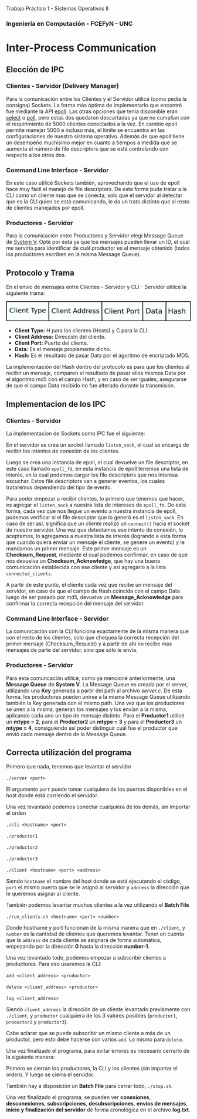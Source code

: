 Trabajo Práctico 1 - Sistemas Operativos II
### Ingeniería en Computación - FCEFyN - UNC
# Inter-Process Communication

## Elección de IPC
### Clientes - Servidor (Delivery Manager)

Para la comunicación entre los Clientes y el Servidor utilicé (como pedía la consigna) Sockets. La forma más óptima de implementarlo que encontré fue mediante la API [epoll](https://man7.org/linux/man-pages/man7/epoll.7.html). Las otras opciones que tenía disponible eran [select](https://man7.org/linux/man-pages/man2/select.2.html) o [poll](https://man7.org/linux/man-pages/man2/poll.2.html), pero estas dos quedaron descartadas ya que no cumplían con el requirimiento de 5000 clientes conectados a la vez. En cambio epoll permite manejar 5000 e incluso más, el límite se encuentra en las configuraciones de nuestro sistema operativo. Además de que epoll tiene un desempeño muchisimo mejor en cuanto a tiempos a medida que se aumenta el número de file descriptors que se está controlando con respecto a los otros dos.

### Command Line Interface - Servidor

En este caso utilicé Sockets también, aprovechando que el uso de epoll hace muy fácil el manejo de file descriptors. De esta forma pude tratar a la CLI como un cliente mas que se conecta, solo que el servidor al detectar que es la CLI quien se está comunicando, le da un trato distinto que al resto de clientes manejados por epoll.

### Productores - Servidor

Para la comunicación entre Productores y Servidor elegí Message Queue de [System V](https://man7.org/linux/man-pages/man7/svipc.7.html). Opté por ésta ya que los mensajes pueden llevar un ID, el cual me serviría para identificar de cuál productor es el mensaje obtenido (todos los productores escriben en la misma Message Queue).

## Protocolo y Trama

En el envío de mensajes entre Clientes - Servidor y CLI - Servidor utilicé la siguiente trama: 

![trama](/img/trama.png)

- **Client Type:** H para los clientes (Hosts) y C para la CLI.
- **Client Address:** Dirección del cliente.
- **Client Port:** Puerto del cliente.
- **Data:** Es el mensaje propiamente dicho.
- **Hash:** Es el resultado de pasar Data por el agoritmo de encriptado MD5.

La implementación del Hash dentro del protocolo es para que los clientes al recibir un mensaje, comparen el resultado de pasar ellos mismos Data por el algoritmo md5  con el campo Hash, y en caso de ser iguales, asegurarse de que el campo Data recibido no fue alterado durante la transmisión.

## Implementacion de los IPC
### Clientes - Servidor

La implementacion de Sockets como IPC fue el siguiente:

En el servidor se crea un socket llamado `listen_sock`, el cual se encarga de recibir los intentos de conexión de los clientes. 

Luego se crea una instancia de epoll, el cual devuelve un file descriptor, en este caso llamado `epoll_fd`, en esta instancia de epoll tenemos una lista de interés, en la cual podemos cargar los file descriptors que nos interesa escuchar. Estos file descriptors van a generar eventos, los cuales trataremos dependiendo del tipo de evento.

Para poder empezar a recibir clientes, lo primero que tenemos que hacer, es agregar el `listen_sock` a nuestra lista de intereses de `epoll_fd`. De esta forma, cada vez que nos llegue un evento a nuestra instancia de epoll, podemos verificar si el file descriptor que lo generó es el `listen_sock`. En caso de ser así, significa que un cliente realizó un `connect()` hacia el socket de nuestro servidor. Una vez que detectamos ese intento de conexión, lo aceptamos, lo agregamos a nuestra lista de interés (logrando e esta forma que cuando quiera enviar un mensaje el cliente, se genere un evento) y le mandamos un primer mensaje. Este primer mensaje es un **Checksum_Request**, mediante el cual podemos confirmar, en caso de que nos devuelva un **Checksum_Acknowledge**, que hay una buena comunicación establecida con ese cliente y así agregarlo a la lista `connected_clients`.

A partir de este punto, el cliente cada vez que recibe un mensaje del servidor, en caso de que el campo de Hash coincida con el campo Data luego de ser pasado por md5, devuelve un **Message_Acknowledge** para confirmar la correcta recepción del mensaje del servidor.

### Command Line Interface - Servidor

La comunicación con la CLI funciona exactamente de la misma manera que con el resto de los clientes, solo que chequea la correcta recepción del primer mensaje (Checksum_Request) y a partir de ahí no recibe mas mensajes de parte del servidor, sino que sólo le envía.

### Productores - Servidor

Para esta comuncación utilicé, como ya mencioné anteriormente, una **Message Queue** de **System V**. La Message Queue es creada por el server, utilizando una **Key** generada a partir del path al archivo *server.c*. De esta forma, los productores pueden unirse a la misma Message Queue utilizando también la Key generada con el mismo path. Una vez que los productores se unen a la misma, generan los mensajes y los envían a la misma, aplicando cada uno un tipo de mensaje distinto. Para el **Productor1** utilicé un **mtype = 2**, para el **Productor2** un **mtype = 3** y para el **Productor3** un **mtype = 4**, consiguiendo así poder distinguir cuál fue el productor que envió cada mensaje dentro de la Message Queue.

## Correcta utilización del programa

Primero que nada, tenemos que levantar el servidor

`./server <port>`

El argumento `port` puede tomar cualquiera de los puertos disponibles en el host donde está corriendo el servidor.

Una vez levantado podemos conectar cualquiera de los demás, sin importar el orden

`./cli <hostname> <port>`

`./productor1`

`./productor2`

`./productor3`

`./client <hostname> <port> <address>`

Siendo `hostname` el nombre del host donde se está ejecutando el código, `port` el mismo puerto que se le asignó al servidor y `address` la dirección que le queremos asignar al cliente.

También podemos levantar muchos clientes a la vez utilizando el **Batch File**

`./run_clients.sh <hostname> <port> <number>`

Donde hostname y port funcionan de la misma manera que en `./client`, y `number` es la cantidad de clientes que queremos levantar. Tener en cuenta que la `address` de cada cliente se asignará de forma automática, empezando por la dirección **0** hasta la dirección **number-1**.

Una vez levantado todo, podemos empezar a subscribir clientes a productores. Para eso usaremos la CLI:

`add <client_address> <productor>`

`delete <client_address> <productor>`

`log <client_address>`

Siendo `client_address` la dirección de un cliente levantado previamente con `./client`, y `productor` cualquiera de los 3 valores posibles (`productor1`, `productor2` y `productor3`).

Cabe aclarar que se puede subscribir un mismo cliente a más de un productor, pero esto debe hacerse con varios `add`. Lo mismo para `delete`.

Una vez finalizado el programa, para evitar errores es necesario cerrarlo de la siguiente manera:

Primero se cierran los productores, la CLI y los clientes (sin importar el orden). Y luego se cierra el servidor.

También hay a disposición un **Batch File** para cerrar todo, `./stop.sh`.

Una vez finalizado el programa, se pueden ver **conexiones**, **desconexiones**, **subscripciones**, **desubscripciones**, **envíos de mensajes**, **inicio y finalización del servidor** de forma cronológica en el archivo **log.txt**.